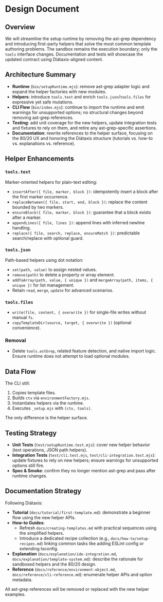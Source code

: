 # Design Document

## Overview
We will streamline the setup runtime by removing the ast-grep dependency and introducing first-party helpers that solve the most common template authoring problems. The sandbox remains the execution boundary; only the `tools` interface changes. Documentation and tests will showcase the updated contract using Diátaxis-aligned content.

## Architecture Summary
- **Runtime** (`bin/setupRuntime.mjs`): remove ast-grep adapter logic and expand the helper factories with new modules.
- **Helpers**: introduce `tools.text` and enrich `tools.json`/`tools.files` for expressive yet safe mutations.
- **CLI Flow** (`bin/index.mjs`): continue to import the runtime and emit warnings for unsupported options; no structural changes beyond removing ast-grep references.
- **Testing**: add unit coverage for the new helpers, update integration tests and fixtures to rely on them, and retire any ast-grep-specific assertions.
- **Documentation**: rewrite references to the helper surface, focusing on the 80/20 UX and honoring the Diátaxis structure (tutorials vs. how-to vs. explanations vs. reference).

## Helper Enhancements
### `tools.text`
Marker-oriented helpers for plain-text editing:
- `insertAfter({ file, marker, block })`: idempotently insert a block after the first marker occurrence.
- `replaceBetween({ file, start, end, block })`: replace the content bounded by two markers.
- `ensureBlock({ file, marker, block })`: guarantee that a block exists after a marker.
- `appendLines({ file, lines })`: append lines with inferred newline handling.
- `replace({ file, search, replace, ensureMatch })`: predictable search/replace with optional guard.

### `tools.json`
Path-based helpers using dot notation:
- `set(path, value)` to assign nested values.
- `remove(path)` to delete a property or array element.
- `addToArray(path, value, { unique })` and `mergeArray(path, items, { unique })` for list management.
- Retain `read`, `merge`, `update` for advanced scenarios.

### `tools.files`
- `write(file, content, { overwrite })` for single-file writes without manual `fs`.
- `copyTemplateDir(source, target, { overwrite })` (optional convenience).

### Removal
- Delete `tools.astGrep`, related feature detection, and native import logic. Ensure runtime does not attempt to load optional modules.

## Data Flow
The CLI still:
1. Copies template files.
2. Builds `ctx` via `environmentFactory.mjs`.
3. Instantiates helpers via the runtime.
4. Executes `_setup.mjs` with `(ctx, tools)`.

The only difference is the helper surface.

## Testing Strategy
- **Unit Tests** (`test/setupRuntime.test.mjs`): cover new helper behavior (text operations, JSON path helpers).
- **Integration Tests** (`test/cli.test.mjs`, `test/cli-integration.test.mjs`): update fixtures to rely on new helpers; ensure warnings for unsupported options still fire.
- **Spec & Smoke**: confirm they no longer mention ast-grep and pass after runtime changes.

## Documentation Strategy
Following Diátaxis:
- **Tutorial** (`docs/tutorial/first-template.md`): demonstrate a beginner flow using the new helper APIs.
- **How-to Guides**:
  - Refresh `docs/creating-templates.md` with practical sequences using the simplified helpers.
  - Introduce a dedicated recipe collection (e.g., `docs/how-to/setup-recipes.md`) linking common tasks like adding ESLint config or extending tsconfig.
- **Explanation** (`docs/explanation/ide-integration.md`, `docs/explanation/template-system.md`): describe the rationale for sandboxed helpers and the 80/20 design.
- **Reference** (`docs/reference/environment-object.md`, `docs/reference/cli-reference.md`): enumerate helper APIs and option metadata.

All ast-grep references will be removed or replaced with the new helper examples.

